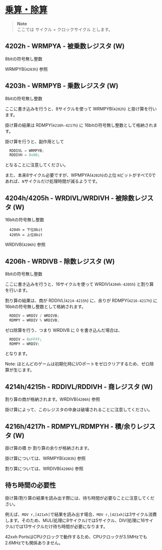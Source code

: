 # [乗算・除算](https://problemkaputt.de/fullsnes.htm#snesmathsmultiplydivide)

>**Note**  
> ここでは サイクル = クロックサイクル とします。

## 4202h - WRMPYA - 被乗数レジスタ (W)

8bitの符号無し整数

WRMPYB(`4203h`) 参照

## 4203h - WRMPYB - 乗数レジスタ (W)

8bitの符号無し整数

ここに書き込みを行うと、8サイクルを使って WRMPYB(`4202h`) と掛け算を行います。

掛け算の結果は RDMPY(`4216h-4217h`) に 16bitの符号無し整数として格納されます。

掛け算を行うと、副作用として

```c
  RDDIVL = WRMPYB;
  RDDIVH = 0x00;
```

となることに注意してください。

また、本来8サイクル必要ですが、WPMPYA(`4202h`)の上位 `N`ビットがすべて0であれば、`N`サイクルだけ処理時間が減るようです。

## 4204h/4205h - WRDIVL/WRDIVH - 被除数レジスタ (W)

16bitの符号無し整数

```
  4204h = 下位8bit
  4205h = 上位8bit
```

WRDIVB(`4206h`) 参照

## 4206h - WRDIVB - 除数レジスタ (W)

8bitの符号無し整数

ここに書き込みを行うと、16サイクルを使って WRDIV(`4204h-4205h`) と割り算を行います。

割り算の結果は、商が RDDIVL(`4214-4215h`) に、余りが RDMPY(`4216-4217h`) に 16bitの符号無し整数として格納されます。

```c
  RDDIV = WRDIV / WRDIVB;
  RDMPY = WRDIV % WRDIVB;
```

ゼロ除算を行う、つまり WRDIVB に 0 を書き込んだ場合は、

```c
  RDDIV = 0xFFFF;
  RDMPY = WRDIV;
```

となります。

Note: ほとんどのゲームは初期化時にI/Oポートをゼロクリアするため、ゼロ除算が生じます。

## 4214h/4215h - RDDIVL/RDDIVH - 商レジスタ (W)

割り算の商が格納されます。WRDIVB(`4206h`) 参照

掛け算によって、このレジスタの中身は破壊されることに注意してください。

## 4216h/4217h - RDMPYL/RDMPYH - 積/余りレジスタ (W)

掛け算の積 か 割り算の余りが格納されます。

掛け算については、WRMPYB(`4203h`) 参照

割り算については、WRDIVB(`4206h`) 参照

## 待ち時間の必要性

掛け算/割り算の結果を読み出す際には、待ち時間が必要なことに注意してください。

例えば、`MOV r,[421xh]`で結果を読み出す場合、`MOV r,[421xh]`は3サイクル消費します。そのため、MUL(処理に8サイクル)では5サイクル、DIV(処理に16サイクル)では13サイクルだけ待ち時間が必要になります。

42xxh PortsはCPUクロックで動作するため、CPUクロックが3.5MHzでも2.6MHzでも関係ありません。


